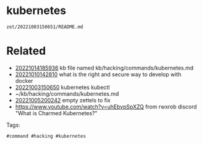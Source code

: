 # kubernetes

` zet/20221003150651/README.md `

# Related

- [20221014185936](/zet/20221014185936/README.md) kb file named kb/hacking/commands/kubernetes.md
- [20221010142810](/zet/20221010142810/README.md) what is the right and secure way to develop with docker
- [20221003150650](/zet/20221003150650/README.md) kubernetes kubectl
- ~/kb/hacking/commands/kubernetes.md
- [20221005200242](/zet/20221005200242/README.md) empty zettels to fix
- https://www.youtube.com/watch?v=uhEbvpSpXZQ from rwxrob discord "What is Charmed Kubernetes?"

Tags:

    #command #hacking #kubernetes 
